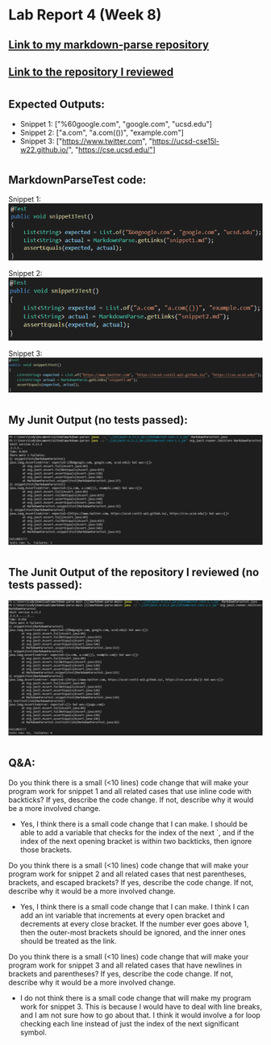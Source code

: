 # Lab Report 4 (Week 8)

## [Link to my markdown-parse repository](https://github.com/codyprupp/markdown-parse)

## [Link to the repository I reviewed](https://github.com/Stocktocon/markdown-parse)

#

## Expected Outputs:
- Snippet 1: ["%60google.com", "google.com", "ucsd.edu"]
- Snippet 2: ["a.com", "a.com(())", "example.com"]
- Snippet 3: ["https://www.twitter.com", "https://ucsd-cse15l-w22.github.io/", "https://cse.ucsd.edu/"]

#

## MarkdownParseTest code:
Snippet 1: 
![snippet1Test](snippet1Test.png)

Snippet 2:
![snippet2Test](snippet2Test.png)

Snippet 3:
![snippet3Test](snippet3Test.png)

#

## My Junit Output (no tests passed):
![my-junit-output](my-junit-output.png)

#

## The Junit Output of the repository I reviewed (no tests passed):
![reviewed-junit-output](reviewed-junit-output.png)

#

## Q&A:
Do you think there is a small (<10 lines) code change that will make your program work for snippet 1 and all related cases that use inline code with backticks? If yes, describe the code change. If not, describe why it would be a more involved change.
- Yes, I think there is a small code change that I can make. I should be able to add a variable that checks for the index of the next `, and if the index of the next opening bracket is within two backticks, then ignore those brackets.

Do you think there is a small (<10 lines) code change that will make your program work for snippet 2 and all related cases that nest parentheses, brackets, and escaped brackets? If yes, describe the code change. If not, describe why it would be a more involved change.
- Yes, I think there is a small code change that I can make. I think I can add an int variable that increments at every open bracket and decrements at every close bracket. If the number ever goes above 1, then the outer-most brackets should be ignored, and the inner ones should be treated as the link.

Do you think there is a small (<10 lines) code change that will make your program work for snippet 3 and all related cases that have newlines in brackets and parentheses? If yes, describe the code change. If not, describe why it would be a more involved change.
- I do not think there is a small code change that will make my program work for snippet 3. This is because I would have to deal with line breaks, and I am not sure how to go about that. I think it would involve a for loop checking each line instead of just the index of the next significant symbol.